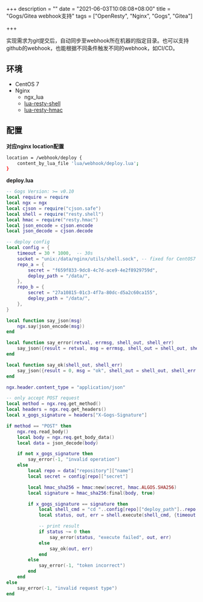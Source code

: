 +++
description = ""
date = "2021-06-03T10:08:08+08:00"
title = "Gogs/Gitea webhook支持"
tags = ["OpenResty", "Nginx", "Gogs", "Gitea"]

+++

实现需求为git提交后，自动同步至webhook所在机器的指定目录。也可以支持github的webhook，也能根据不同条件触发不同的webhook，如CI/CD。

## 环境

- CentOS 7
- Nginx
    - ngx_lua
    - [lua-resty-shell](https://github.com/juce/lua-resty-shell)
    - [lua-resty-hmac](https://github.com/jkeys089/lua-resty-hmac)

## 配置

**对应nginx location配置**

```sh
location = /webhook/deploy {
    content_by_lua_file 'lua/webhook/deploy.lua';
}
```

**deploy.lua**

```lua
-- Gogs Version: >= v0.10
local require = require
local ngx = ngx
local cjson = require("cjson.safe")
local shell = require("resty.shell")
local hmac = require("resty.hmac")
local json_encode = cjson.encode
local json_decode = cjson.decode

-- deploy config
local config = {
    timeout = 30 * 1000,  -- 30s
    socket = "unix:/data/nginx/utils/shell.sock", -- fixed for CentOS7
    repo_a = {
        secret = "f659f833-9dc8-4c7d-ace9-4e2f8929759d",
        deploy_path = "/data/",
    },
    repo_b = {
        secret = "27a10815-01c3-4f7a-80dc-d5a2c60ca155",
        deploy_path = "/data/",
    },
}

local function say_json(msg)
    ngx.say(json_encode(msg))
end

local function say_error(retval, errmsg, shell_out, shell_err)
    say_json({result = retval, msg = errmsg, shell_out = shell_out, shell_err = shell_err})
end

local function say_ok(shell_out, shell_err)
    say_json({result = 0, msg = "ok", shell_out = shell_out, shell_err = shell_err})
end

ngx.header.content_type = "application/json"

-- only accept POST request
local method = ngx.req.get_method()
local headers = ngx.req.get_headers()
local x_gogs_signature = headers["X-Gogs-Signature"]

if method == "POST" then
    ngx.req.read_body()
    local body = ngx.req.get_body_data()
    local data = json_decode(body)

    if not x_gogs_signature then
        say_error(-1, "invalid operation")
    else
        local repo = data["repository"]["name"]
        local secret = config[repo]["secret"]

        local hmac_sha256 = hmac:new(secret, hmac.ALGOS.SHA256)
        local signature = hmac_sha256:final(body, true)

        if x_gogs_signature == signature then
            local shell_cmd = "cd "..config[repo]["deploy_path"]..repo.."; git reset --hard origin/master; git clean -f; git pull"
            local status, out, err = shell.execute(shell_cmd, {timeout = config.timeout})

            -- print result
            if status ~= 0 then
                say_error(status, "execute failed", out, err)
            else
                say_ok(out, err)
            end
        else
            say_error(-1, "token incorrect")
        end
    end
else
    say_error(-1, "invalid request type")
end
```
